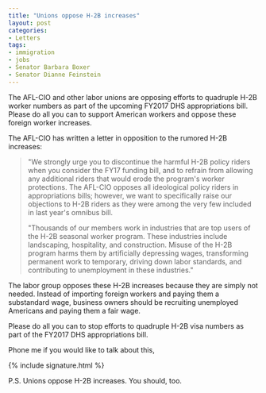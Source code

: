 ```yaml
---
title: "Unions oppose H-2B increases"
layout: post
categories:
- Letters
tags:
- immigration
- jobs
- Senator Barbara Boxer
- Senator Dianne Feinstein
---
```


The AFL-CIO and other labor unions are opposing efforts to quadruple H-2B worker numbers as part of the upcoming FY2017 DHS appropriations bill. Please do all you can to support American workers and oppose these foreign worker increases.

The AFL-CIO has written a letter in opposition to the rumored H-2B increases:

> "We strongly urge you to discontinue the harmful H-2B policy riders when you consider the FY17 funding bill, and to refrain from allowing any additional riders that would erode the program's worker protections. The AFL-CIO opposes all ideological policy riders in appropriations bills; however, we want to specifically raise our objections to H-2B riders as they were among the very few included in last year's omnibus bill.
>
> "Thousands of our members work in industries that are top users of the H-2B seasonal worker program. These industries include landscaping, hospitality, and construction. Misuse of the H-2B program harms them by artificially depressing wages, transforming permanent work to temporary, driving down labor standards, and contributing to unemployment in these industries."

The labor group opposes these H-2B increases because they are simply not needed. Instead of importing foreign workers and paying them a substandard wage, business owners should be recruiting unemployed Americans and paying them a fair wage.

Please do all you can to stop efforts to quadruple H-2B visa numbers as part of the FY2017 DHS appropriations bill.

Phone me if you would like to talk about this,

{% include signature.html %}

P.S. Unions oppose H-2B increases. You should, too.